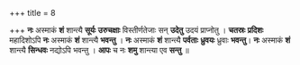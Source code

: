 +++
title = 8

+++
**नः** अस्माकं **शं** शान्त्यै **सूर्यः** **उरुचक्षाः** विस्तीर्णतेजाः सन् **उदेतु** उदयं प्राप्नोतु । **चतस्रः** **प्रदिशः** महादिशोऽपि **नः** अस्माकं **शं** शान्त्यै **भवन्तु** । **नः** अस्माकं **शं** शान्त्यै **पर्वताः** **ध्रुवयः** ध्रुवाः **भवन्तु**। **नः** अस्माकं **शं** शान्त्यै **सिन्धवः** नद्योऽपि भवन्तु । **आपः** च नः **शमु** शान्त्या एव **सन्तु** ॥